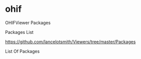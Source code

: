 # ohif
OHIFViewer Packages

Packages List

https://github.com/lancelotsmith/Viewers/tree/master/Packages

List Of Packages
